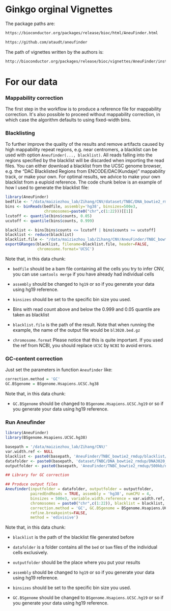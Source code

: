 # Ginkgo orginal Vignettes
The package paths are:

```bash
https://bioconductor.org/packages/release/bioc/html/AneuFinder.html

https://github.com/ataudt/aneufinder
```

The path of vignettes written by the authors is:

```bash
http://bioconductor.org/packages/release/bioc/vignettes/AneuFinder/inst/doc/AneuFinder.pdf
```

# For our data
### Mappability correction
The first step in the workflow is to produce a reference file for mappability correction.  It's also possible to proceed without mappability correction, in which case the algorithm defaults to using fixed-width bins. 

### Blacklisting
To further improve the quality of the results and remove artifacts caused by high mappability repeat regions, e.g. near centromers, a blacklist can be used with option `Aneufinder(..., blacklist)`. All reads falling into the regions specified by the blacklist will be discarded when importing the read files. You can either download a blacklist from the UCSC genome browser, e.g. the “DAC Blacklisted Regions from ENCODE/DAC(Kundaje)” mappability track, or make your own. For optimal results, we advice to make your own blacklist from a euploid reference. The code chunk below is an example of how I used to generate the blacklist file:

```r
library(AneuFinder)
bedfile <- "/data/maiziezhou_lab/Zihang/CNV/dataset/TNBC/DNA_bowtie2_rmdup/DNA3020_rmdup_rg_cb/all_tumor_cells.bam"
bins <- binReads(bedfile, assembly='hg38', binsizes=500e3,
                 chromosomes=paste0("chr",c(1:22)))[[1]]
lcutoff <- quantile(bins$counts, 0.05)
ucutoff <- quantile(bins$counts, 0.999)

blacklist <- bins[bins$counts <= lcutoff | bins$counts >= ucutoff]
blacklist <- reduce(blacklist)
blacklist.file <- "/data/maiziezhou_lab/Zihang/CNV/AneuFinder/TNBC_bowtie2_rmdup/blacklist/bl3020"
exportGRanges(blacklist, filename=blacklist.file, header=FALSE,
              chromosome.format='UCSC')
```
Note that, in this data chunk:

- `bedfile` should be a bam file containing all the cells you try to infer CNV, you can use `samtools merge` if you have already had individual cells

- `assembly` should be changed to `hg19` or so if you generate your data using hg19 reference.

- `binsizes` should be set to the specific bin size you used.

-  Bins with read count above and below the 0.999 and 0.05 quantile are taken as blacklist

- `blacklist.file` is the path of the result. Note that when running the example, the name of the output file would be `bl3020.bed.gz`

- `chromosome.format` Please notice that this is quite important. If you used the ref from NCBI, you should replace `UCSC` by `NCBI` to avoid errors.

### GC-content correction
Just set the parameters in function `Aneufinder` like:

```r
correction.method = 'GC'
GC.BSgenome = BSgenome.Hsapiens.UCSC.hg38
```
Note that, in this data chunk:

- `GC.BSgenome` should be changed to `BSgenome.Hsapiens.UCSC.hg19` or so if you generate your data using hg19 reference.

### Run Aneufinder

```r
library(AneuFinder)
library(BSgenome.Hsapiens.UCSC.hg38)

basepath = '/data/maiziezhou_lab/Zihang/CNV/'
var.width.ref <- NULL
blacklist <- paste0(basepath, 'AneuFinder/TNBC_bowtie2_rmdup/blacklist/bl3020.bed.gz')
datafolder <- paste0(basepath, 'dataset/TNBC/DNA_bowtie2_rmdup/DNA3020_rmdup_bed')
outputfolder <- paste0(basepath, 'AneuFinder/TNBC_bowtie2_rmdup/500kb/nomapcor_paired')

## Library for GC correction

## Produce output files
Aneufinder(inputfolder = datafolder, outputfolder = outputfolder,
           pairedEndReads = TRUE, assembly = 'hg38', numCPU = 4,
           binsizes = 500e3, variable.width.reference = var.width.ref,
           chromosomes = paste0("chr",c(1:22)), blacklist = blacklist,
           correction.method = 'GC', GC.BSgenome = BSgenome.Hsapiens.UCSC.hg38,
           refine.breakpoints=FALSE,
           method = 'edivisive')
```
Note that, in this data chunk:

- `blacklist` is the path of the blacklist file generated before

- `datafolder` is a folder contains all the `bed` or `bam` files of the individual cells exclusively.

- `outputfolder` should be the place where you put your results

- `assembly` should be changed to `hg19` or so if you generate your data using hg19 reference.

- `binsizes` should be set to the specific bin size you used.

- `GC.BSgenome` should be changed to `BSgenome.Hsapiens.UCSC.hg19` or so if you generate your data using hg19 reference.






